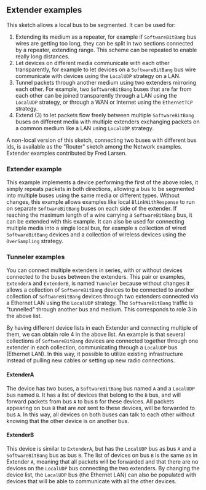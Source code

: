 ## Extender examples

This sketch allows a local bus to be segmented. It can be used for:  
1. Extending its medium as a repeater, for example if `SoftwareBitBang` bus wires are getting too long, they can be split in two sections connected by a repeater, extending range. This scheme can be repeated to enable really long distances.
2. Let devices on different media communicate with each other transparently, for example to let devices on a `SoftwareBitBang` bus wire communicate with devices using the `LocalUDP` strategy on a LAN.
3. Tunnel packets through another medium using two extenders mirroring each other. For example, two `SoftwareBitBang` buses that are far from each other can be joined transparently through a LAN using the `LocalUDP` strategy, or through a WAN or Internet using the `EthernetTCP` strategy.
4. Extend (3) to let packets flow freely between multiple `SoftwareBitBang` buses on different media with multiple extenders exchanging packets on a common medium like a LAN using `LocalUDP` strategy.

A non-local version of this sketch, connecting two buses with different bus ids, is available as the "Router" sketch among the Network examples. Extender examples contributed by Fred Larsen.

### Extender example

This example implements a device performing the first of the above roles, it simply repeats packets in both directions, allowing a bus to be segmented into multiple buses using the same media or different types.
Without changes, this example allows examples like local `BlinkWithResponse` to run on separate `SoftwareBitBang` buses on each side of the extender. If reaching the maximum length of a wire carrying a `SoftwareBitBang` bus, it can be extended with this example. It can also be used for connecting multiple media into a single local bus, for example a collection of wired `SoftwareBitBang` devices and a collection of wireless devices using the `OverSampling` strategy.

### Tunneler examples

You can connect multiple extenders in series, with or without devices connected to the buses between the extenders.
This pair or examples, `ExtenderA` and `ExtenderB`, is named `Tunneler` because without changes it allows a collection of `SoftwareBitBang` devices to be connected to another collection of `SoftwareBitBang` devices through two extenders connected via a Ethernet LAN using the `LocalUDP` strategy.
The `SoftwareBitBang` traffic is "tunnelled" through another bus and medium. This corresponds to role 3 in the above list.

By having different device lists in each Extender and connecting multiple of them, we can obtain role 4 in the above list.
An example is that several collections of `SoftwareBitBang` devices are connected together through one extender in each collection, communicating through a `LocalUDP` bus (Ethernet LAN). In this way, it possible to utilize existing infrastructure instead of pulling new cables or setting up new radio connections.

#### ExtenderA

The device has two buses, a `SoftwareBitBang` bus named `A` and a `LocalUDP` bus named `B`. It has a list of devices that belong to the `B` bus, and will forward packets from bus `A` to bus `B` for these devices.
All packets appearing on bus `B` that are _not_ sent to these devices, will be forwarded to bus `A`.
In this way, all devices on both buses can talk to each other without knowing that the other device is on another bus.

#### ExtenderB

This device is similar to `ExtenderA`, but has the `LocalUDP` bus as bus `A` and a `SoftwareBitBang` bus as bus `B`.
The list of devices on bus `B` is the same as in Extender `A`, meaning that all packets will be forwarded and that there are no devices on the `LocalUDP` bus connecting the two extenders.
By changing the device list, the `LocalUDP` bus (the Ethernet LAN) can also be populated with devices that will be able to communicate with all the other devices.
